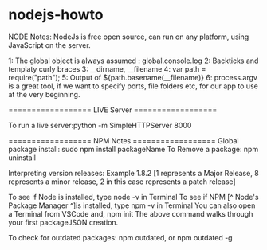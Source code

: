 # nodejs-howto
NODE Notes:  NodeJs is free open source, can run on any platform, using JavaScript on the server.

1: The global object is always assumed : global.console.log
2: Backticks and templaty curly braces
3: __dirname, __filename
4: var path = require("path");
5: Output of ${path.basename(__filename)}
6: process.argv is a great tool, if we want to specify ports, file folders etc, for our app to use at the very beginning.



==================   LIVE Server ==================

To run a live server:python -m SimpleHTTPServer 8000




==================   NPM Notes ==================
Global package install:  sudo npm install packageName
To Remove a package: npm uninstall

Interpreting version releases: Example 1.8.2 [1 represents a Major Release, 8 represents a minor release, 2 in this case represents a patch release]

To see if Node is installed, type node -v in Terminal
To see if NPM [^ Node's Package Manager ^]is installed, type npm -v in Terminal
You can also open a Terminal from VSCode and, 
     npm init 
The above command walks through your first packageJSON creation.  

To check for outdated packages: npm outdated, or npm outdated -g